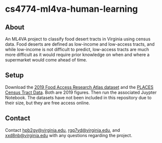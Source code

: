 # cs4774-ml4va-human-learning

## About
An ML4VA project to classify food desert tracts in Virginia using census data. Food deserts are defined as low-income and low-access tracts, and while low-income is not difficult to predict, low-access tracts are much more difficult as it would require prior knowledge on when and where a supermarket would come ahead of time.

## Setup
Download the [2019 Food Access Research Atlas dataset](https://www.ers.usda.gov/data-products/food-access-research-atlas/download-the-data) and the [PLACES Census Tract Data](https://data.cdc.gov/500-Cities-Places/PLACES-Census-Tract-Data-GIS-Friendly-Format-2021-/mb5y-ytti/about_data). Both are 2019 figures. Then run the associated Juypter Notebook. The datasets have not been included in this repository due to their size, but they are free access online.

## Contact
Contact hpb2gv@virginia.edu, rgq7yd@virginia.edu, and xxd8nb@virginia.edu with any questions regarding the project.
